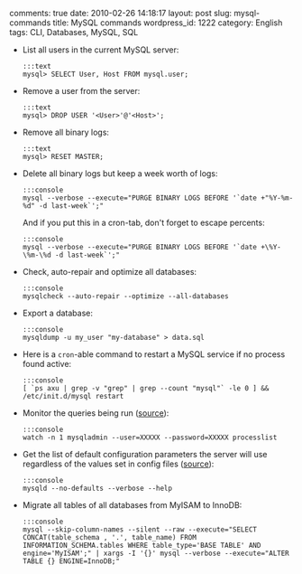 comments: true
date: 2010-02-26 14:18:17
layout: post
slug: mysql-commands
title: MySQL commands
wordpress_id: 1222
category: English
tags: CLI, Databases, MySQL, SQL

  * List all users in the current MySQL server:

        :::text
        mysql> SELECT User, Host FROM mysql.user;

  * Remove a user from the server:

        :::text
        mysql> DROP USER '<User>'@'<Host>';

  * Remove all binary logs:

        :::text
        mysql> RESET MASTER;

  * Delete all binary logs but keep a week worth of logs:

        :::console
        mysql --verbose --execute="PURGE BINARY LOGS BEFORE '`date +"%Y-%m-%d" -d last-week`';"

    And if you put this in a cron-tab, don't forget to escape percents:

        :::console
        mysql --verbose --execute="PURGE BINARY LOGS BEFORE '`date +\%Y-\%m-\%d -d last-week`';"

  * Check, auto-repair and optimize all databases:

        :::console
        mysqlcheck --auto-repair --optimize --all-databases

  * Export a database:

        :::console
        mysqldump -u my_user "my-database" > data.sql

  * Here is a `cron`-able command to restart a MySQL service if no process found active:

        :::console
        [ `ps axu | grep -v "grep" | grep --count "mysql"` -le 0 ] && /etc/init.d/mysql restart

  * Monitor the queries being run ([source](http://blog.urfix.com/25-%E2%80%93-sick-linux-commands/)):

        :::console
        watch -n 1 mysqladmin --user=XXXXX --password=XXXXX processlist

  * Get the list of default configuration parameters the server will use regardless of the values set in config files ([source](http://dev.mysql.com/doc/refman/5.1/en/server-system-variables.html)):

        :::console
        mysqld --no-defaults --verbose --help

  * Migrate all tables of all databases from MyISAM to InnoDB:

        :::console
        mysql --skip-column-names --silent --raw --execute="SELECT CONCAT(table_schema , '.', table_name) FROM INFORMATION_SCHEMA.tables WHERE table_type='BASE TABLE' AND engine='MyISAM';" | xargs -I '{}' mysql --verbose --execute="ALTER TABLE {} ENGINE=InnoDB;"

